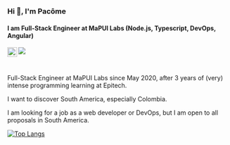 ### Hi 👋, I'm Pacôme
#### I am Full-Stack Engineer at MaPUI Labs (Node.js, Typescript, DevOps, Angular)

<a href="https://www.linkedin.com/in/pacome-francon/">
  <img align="left" width="22px" src="https://raw.githubusercontent.com/peterthehan/peterthehan/master/assets/linkedin.svg" />
</a>

![](https://visitor-badge.glitch.me/badge?page_id=pacome.francon)

<br />

Full-Stack Engineer at MaPUI Labs since May 2020, after 3 years of (very) intense programming learning at Epitech.

I want to discover South America, especially Colombia.

I am looking for a job as a web developer or DevOps, but I am open to all proposals in South America. 

[![Top Langs](https://github-readme-stats.vercel.app/api/top-langs/?username=pacome35220)](https://github.com/anuraghazra/github-readme-stats)
